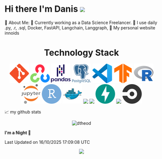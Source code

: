 # Hi there I'm Danis <img src="https://github.com/TheDudeThatCode/TheDudeThatCode/blob/master/Assets/Hi.gif" width="29px">


🤵 About Me:
🏦 Currently working as a Data Science Freelancer.
🤔 I use daily 
.py, .r, .sql, Docker, FastAPI, Langchain, Langgraph,
📝 My personal website innoids

<h1 align="center">Technology Stack</h1>


<p align="center">
<img src="https://github.com/devicons/devicon/blob/master/icons/git/git-plain.svg" style="height: 4rem; background-color:white"/>
<img src="https://github.com/devicons/devicon/blob/master/icons/opencv/opencv-original.svg" style="height: 4rem; background-color:white"/>
<img src="https://github.com/devicons/devicon/blob/master/icons/pandas/pandas-original-wordmark.svg" style="height: 4rem; background-color:white"/>
<img src="https://github.com/devicons/devicon/blob/master/icons/postgresql/postgresql-plain-wordmark.svg" style="height: 4rem"/>
<img src="https://github.com/devicons/devicon/blob/master/icons/vscode/vscode-original.svg" style="height: 4rem"/>
<img src="https://github.com/devicons/devicon/blob/master/icons/tensorflow/tensorflow-original.svg" style="height: 4rem"/>
<img src="https://github.com/devicons/devicon/blob/master/icons/r/r-original.svg"  style="height: 4rem"/>
<img src="https://github.com/devicons/devicon/blob/master/icons/jupyter/jupyter-original-wordmark.svg" style="height: 4rem"/>
<img src="https://github.com/devicons/devicon/blob/master/icons/rstudio/rstudio-original.svg" style="height: 4rem"/>
<img src="https://github.com/devicons/devicon/blob/master/icons/docker/docker-original.svg" style="height: 4rem"/>
<img src="https://cdn.jsdelivr.net/gh/devicons/devicon/icons/github/github-original-wordmark.svg" style="height: 4rem; background-color:white"/>
<img src="https://cdn.jsdelivr.net/gh/devicons/devicon/icons/python/python-original.svg"  style="height: 4rem"/>
<img src="https://github.com/devicons/devicon/blob/master/icons/fastapi/fastapi-original.svg" style="height: 4rem"/>
<img src="https://github.com/devicons/devicon/blob/master/icons/mlflow/mlflow-original.svg" style="height: 4rem"/>
<img src="https://github.com/devicons/devicon/blob/master/icons/circleci/circleci-plain.svg" style="height: 4rem"/>
</p>


📈 my github stats

<p align="center"> <img src="https://github-readme-stats.vercel.app/api?username=dtheod&show_icons=true&theme=gotham" alt="dtheod" />

<!---
dtheod/dtheod is a ✨ special ✨ repository because its `README.md` (this file) appears on your GitHub profile.
You can click the Preview link to take a look at your changes.
--->

<!--START_SECTION:waka-->
**I'm a Night 🦉** 




 Last Updated on 16/10/2025 17:09:08 UTC
<!--END_SECTION:waka-->

<p align="center">
  <img src="https://capsule-render.vercel.app/api?type=waving&color=gradient&height=60&section=footer"/>
</p>
